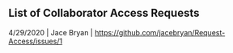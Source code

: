 ## List of Collaborator Access Requests
4/29/2020 | Jace Bryan | https://github.com/jacebryan/Request-Access/issues/1
